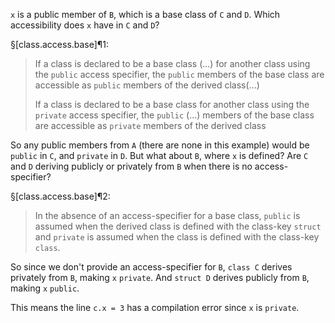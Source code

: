 `x` is a public member of `B`, which is a base class of `C` and `D`. Which accessibility does `x` have in `C` and `D`?

§[class.access.base]¶1:
> If a class is declared to be a base class (...) for another class using the `public` access specifier, the `public` members of the base class are accessible as `public` members of the derived class(...)
>
> If a class is declared to be a base class for another class using the `private` access specifier, the `public` (...) members of the base class are accessible as `private` members of the derived class

So any public members from `A` (there are none in this example) would be `public` in `C`, and `private` in `D`. But what about `B`, where `x` is defined? Are `C` and `D` deriving publicly or privately from `B` when there is no access-specifier?

§[class.access.base]¶2:
> In the absence of an access-specifier for a base class, `public` is assumed when the derived class is defined with the class-key `struct` and `private` is assumed when the class is defined with the class-key `class`.

So since we don't provide an access-specifier for `B`, `class C` derives privately from `B`, making `x` `private`. And `struct D` derives publicly from `B`, making `x` `public`.

This means the line `c.x = 3` has a compilation error since `x` is `private`.